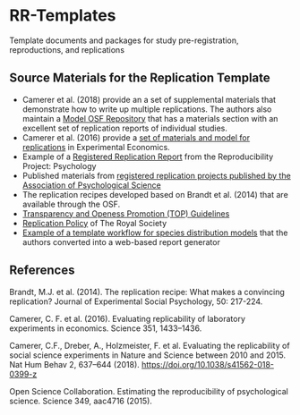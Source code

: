 # RR-Templates
Template documents and packages for study pre-registration, reproductions, and replications

## Source Materials for the Replication Template
- Camerer et al. (2018) provide an a set of supplemental materials that demonstrate how to write up multiple replications. The authors also maintain a [Model OSF Repository](https://osf.io/pfdyw/) that has a materials section with an excellent set of replication reports of individual studies.
- Camerer et al. (2016) provide a [set of materials and model for replications](https://osf.io/bzm54/) in Experimental Economics. 
- Example of a [Registered Replication Report](https://osf.io/s3hfr/) from the Reproducibility Project: Psychology
- Published materials from [registered replication projects published by the Association of Psychological Science](https://www.psychologicalscience.org/publications/replication/ongoing-projects)
- The replication recipes developed based on Brandt et al. (2014) that are available through the OSF.  
- [Transparency and Openess Promotion (TOP) Guidelines](https://www.cos.io/initiatives/top-guidelines)
- [Replication Policy](https://royalsocietypublishing.org/rsos/replication-studies) of The Royal Society
- [Example of a template workflow for species distribution models](https://odmap.wsl.ch/) that the authors converted into a web-based report generator 


## References
Brandt, M.J. et al. (2014). The replication recipe: What makes a convincing replication? Journal of Experimental Social Psychology, 50: 217-224.

Camerer, C. F. et al. (2016). Evaluating replicability of laboratory experiments in economics. Science 351, 1433–1436.

Camerer, C.F., Dreber, A., Holzmeister, F. et al. Evaluating the replicability of social science experiments in Nature and Science between 2010 and 2015. Nat Hum Behav 2, 637–644 (2018). https://doi.org/10.1038/s41562-018-0399-z

Open Science Collaboration. Estimating the reproducibility of psychological science. Science 349, aac4716 (2015).
